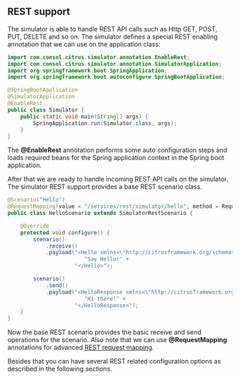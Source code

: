 ## REST support

The simulator is able to handle REST API calls such as Http GET, POST, PUT, DELETE and so on. The simulator defines a special
REST enabling annotation that we can use on the application class:

```java
import com.consol.citrus.simulator.annotation.EnableRest;
import com.consol.citrus.simulator.annotation.SimulatorApplication;
import org.springframework.boot.SpringApplication;
import org.springframework.boot.autoconfigure.SpringBootApplication;

@SpringBootApplication
@SimulatorApplication
@EnableRest
public class Simulator {
    public static void main(String[] args) {
        SpringApplication.run(Simulator.class, args);
    }
}
```

The **@EnableRest** annotation performs some auto configuration steps and loads required beans for the Spring application context
in the Spring boot application.

After that we are ready to handle incoming REST API calls on the simulator. The simulator REST support provides a base REST scenario class.

```java
@Scenario("Hello")
@RequestMapping(value = "/services/rest/simulator/hello", method = RequestMethod.POST)
public class HelloScenario extends SimulatorRestScenario {

    @Override
    protected void configure() {
        scenario()
            .receive()
            .payload("<Hello xmlns=\"http://citrusframework.org/schemas/hello\">" +
                        "Say Hello!" +
                     "</Hello>");

        scenario()
            .send()
            .payload("<HelloResponse xmlns=\"http://citrusframework.org/schemas/hello\">" +
                        "Hi there!" +
                     "</HelloResponse>");
    }
}
```

Now the base REST scenario provides the basic receive and send operations for the scenario. Also note that we can use **@RequestMapping** annotations
for advanced [REST request mapping](rest-request-mapping.md).

Besides that you can have several REST related configuration options as described in the following sections.